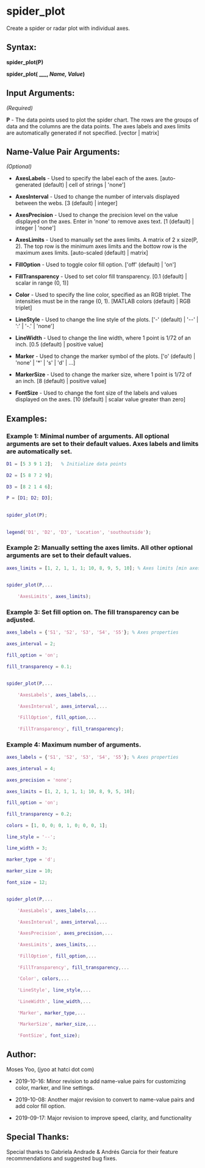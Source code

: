 # spider_plot
Create a spider or radar plot with individual axes.

## Syntax:
**spider_plot(P)**
  

**spider_plot( ___, *Name, Value*)**

## Input Arguments:
*(Required)*

**P** - The data points used to plot the spider chart. The rows are the groups of data and the columns are the data points. The axes labels and axes limits are automatically generated if not specified. [vector | matrix]

## Name-Value Pair Arguments:
*(Optional)*
  
- **AxesLabels**      - Used to specify the label each of the axes.
                        [auto-generated (default) | cell of strings | 'none']

- **AxesInterval**     - Used to change the number of intervals displayed between the webs.
                        [3 (default) | integer]

- **AxesPrecision**    - Used to change the precision level on the value displayed on the axes. Enter in 'none' to remove axes text.                              [1 (default) | integer | 'none']

- **AxesLimits**       - Used to manually set the axes limits. A matrix of 2 x size(P, 2). The top row is the minimum axes limits and                            the bottow row is the maximum axes limits.
                         [auto-scaled (default) | matrix]

- **FillOption**       - Used to toggle color fill option.
                         ['off' (default) | 'on']

- **FillTransparency** - Used to set color fill transparency.
                         [0.1 (default) | scalar in range (0, 1)]
                     
- **Color**            - Used to specify the line color, specified as an RGB triplet. The intensities must be in the range (0, 1).                                [MATLAB colors (default) | RGB triplet]

- **LineStyle**        - Used to change the line style of the plots.
                         ['-' (default) | '--' | ':' | '-.' | 'none']

- **LineWidth**        - Used to change the line width, where 1 point is  1/72 of an inch.
                         [0.5 (default) | positive value]

- **Marker**           - Used to change the marker symbol of the plots.
                         ['o' (default) | 'none' | '*' | 's' | 'd' | ...]

- **MarkerSize**       - Used to change the marker size, where 1 point is 1/72 of an inch.
                         [8 (default) | positive value]
                     
- **FontSize**         - Used to change the font size of the labels and values displayed on the axes.                                                            [10 (default) | scalar value greater than zero]

## Examples:
### Example 1: Minimal number of arguments. All optional arguments are set to their default values. Axes labels and limits are automatically set.
```matlab
D1 = [5 3 9 1 2];   % Initialize data points
  
D2 = [5 8 7 2 9];
  
D3 = [8 2 1 4 6];
  
P = [D1; D2; D3];
  
  
spider_plot(P);
  
  
legend('D1', 'D2', 'D3', 'Location', 'southoutside');
```

### Example 2: Manually setting the axes limits. All other optional arguments are set to their default values.
```matlab
axes_limits = [1, 2, 1, 1, 1; 10, 8, 9, 5, 10]; % Axes limits [min axes limits; max axes limits]
  
  
spider_plot(P,...
  
    'AxesLimits', axes_limits);
```

### Example 3: Set fill option on. The fill transparency can be adjusted.
```matlab
axes_labels = {'S1', 'S2', 'S3', 'S4', 'S5'}; % Axes properties
  
axes_interval = 2;
  
fill_option = 'on';
  
fill_transparency = 0.1;
  
  
spider_plot(P,...
  
    'AxesLabels', axes_labels,...
      
    'AxesInterval', axes_interval,...
      
    'FillOption', fill_option,...
      
    'FillTransparency', fill_transparency);
```

  ### Example 4: Maximum number of arguments.
```matlab
axes_labels = {'S1', 'S2', 'S3', 'S4', 'S5'}; % Axes properties
  
axes_interval = 4;
  
axes_precision = 'none';
  
axes_limits = [1, 2, 1, 1, 1; 10, 8, 9, 5, 10];
  
fill_option = 'on';
  
fill_transparency = 0.2;
  
colors = [1, 0, 0; 0, 1, 0; 0, 0, 1];
  
line_style = '--';
  
line_width = 3;
  
marker_type = 'd';
  
marker_size = 10;
  
font_size = 12;
  
  
spider_plot(P,...
  
    'AxesLabels', axes_labels,...
      
    'AxesInterval', axes_interval,...
      
    'AxesPrecision', axes_precision,...
    
    'AxesLimits', axes_limits,...
      
    'FillOption', fill_option,...
      
    'FillTransparency', fill_transparency,...
      
    'Color', colors,...
      
    'LineStyle', line_style,...
      
    'LineWidth', line_width,...
      
    'Marker', marker_type,...
      
    'MarkerSize', marker_size,...
      
    'FontSize', font_size);
```

## Author:
Moses Yoo, (jyoo at hatci dot com)
  
- 2019-10-16: Minor revision to add name-value pairs for customizing color, marker, and line settings.
  
- 2019-10-08: Another major revision to convert to name-value pairs and add color fill option.
  
- 2019-09-17: Major revision to improve speed, clarity, and functionality

## Special Thanks:
Special thanks to Gabriela Andrade & Andrés Garcia for their feature recommendations and suggested bug fixes.

